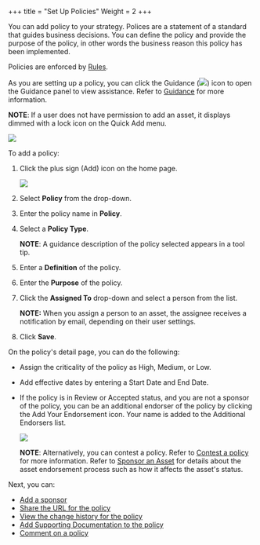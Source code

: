 +++
title = "Set Up Policies"
Weight = 2
+++




You can add policy to your strategy. Polices are a statement of a
standard that guides business decisions. You can define the policy and
provide the purpose of the policy, in other words the business reason
this policy has been implemented.

Policies are enforced by [Rules](Set%20Up%20Rules.htm).

As you are setting up a policy, you can click the Guidance
(![](Resources/Images/Guidance%20Icon.png)) icon to open the Guidance
panel to view assistance. Refer to [Guidance](Guidance.htm) for more
information.

**NOTE**: If a user does not have permission to add an asset, it
displays dimmed with a lock icon on the Quick Add menu.

![](Resources/Images/DitheredPermissionsIcons.PNG)

To add a policy:

1.  Click the plus sign (Add) icon on the home page.

    ![](Resources/Images/Add_Asset.png)

2.  Select **Policy** from the drop-down.
3.  Enter the policy name in **Policy**.
4.  Select a **Policy Type**.

    **NOTE**: A guidance description of the policy selected appears in a
    tool tip.

5.  Enter a **Definition** of the policy.
6.  Enter the **Purpose** of the policy.
7.  Click the **Assigned To** drop-down and select a person from the
    list.

    **NOTE:** When you assign a person to an asset, the assignee
    receives a notification by email, depending on their user settings.

8.  Click **Save**.

On the policy's detail page, you can do the following:

-   Assign the criticality of the policy as High, Medium, or Low.
-   Add effective dates by entering a Start Date and End Date.
-   If the policy is in Review or Accepted status, and you are not a
    sponsor of the policy, you can be an additional endorser of the
    policy by clicking the Add Your Endorsement icon. Your name is added
    to the Additional Endorsers list.

    ![](Resources/Images/addtional_endorser.png)

    **NOTE**: Alternatively, you can contest a policy. Refer to [Contest
    a policy](Contest%20an%20Asset%20Non-sponsors.htm) for more
    information. Refer to [Sponsor an Asset](Sponsor%20an%20Asset.htm)
    for details about the asset endorsement process such as how it
    affects the asset's status.

Next, you can:

-   [Add a sponsor](Add%20a%20Sponsor%20to%20an%20Asset.htm)
-   [Share the URL for the policy](Share%20URLs%20for%20Assets.htm)
-   [View the change history for the
    policy](View%20Change%20History%20for%20Assets.htm)
-   [Add Supporting Documentation to the
    policy](Add%20Supporting%20Doc.htm)
-   [Comment on a policy](Comment%20on%20an%20Asset.htm)
